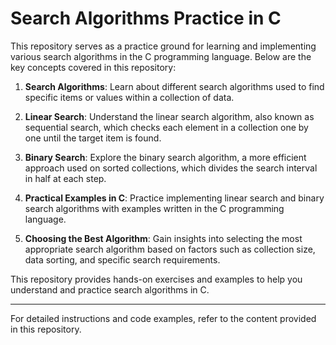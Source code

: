 # Search Algorithms Practice in C

This repository serves as a practice ground for learning and implementing various search algorithms in the C programming language. Below are the key concepts covered in this repository:

1. **Search Algorithms**: Learn about different search algorithms used to find specific items or values within a collection of data.

2. **Linear Search**: Understand the linear search algorithm, also known as sequential search, which checks each element in a collection one by one until the target item is found.

3. **Binary Search**: Explore the binary search algorithm, a more efficient approach used on sorted collections, which divides the search interval in half at each step.

4. **Practical Examples in C**: Practice implementing linear search and binary search algorithms with examples written in the C programming language.

5. **Choosing the Best Algorithm**: Gain insights into selecting the most appropriate search algorithm based on factors such as collection size, data sorting, and specific search requirements.

This repository provides hands-on exercises and examples to help you understand and practice search algorithms in C.

---
For detailed instructions and code examples, refer to the content provided in this repository.
